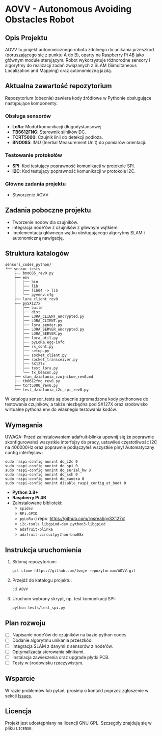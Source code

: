 # AOVV - Autonomous Avoiding Obstacles Robot

## Opis Projektu
AOVV to projekt autonomicznego robota zdolnego do unikania przeszkód (poruszającego się z punktu A do B), oparty na Raspberry Pi 4B jako głównym module sterującym. Robot wykorzystuje różnorodne sensory i algorytmy do realizacji zadań związanych z SLAM (Simultaneous Localization and Mapping) oraz autonomiczną jazdą.

## Aktualna zawartość repozytorium

Repozytorium (obecnie) zawiera kody źródłowe w Pythonie obsługujące następujące komponenty:

### Obsługa sensorów
- **LoRa**: Moduł komunikacji długodystansowej.
- **TB6612FNG**: Sterownik silników DC.
- **TCRT5000**: Czujnik linii do detekcji podłoża.
- **BNO085**: IMU (Inertial Measurement Unit) do pomiarów orientacji.

### Testowanie protokołów
- **SPI**: Kod testujący poprawność komunikacji w protokole SPI.
- **I2C**: Kod testujący poprawność komunikacji w protokole I2C.

### Główne zadania projektu
- Stworzenie AOVV

## Zadania poboczne projektu
- Tworzenie nodów dla czujników.
- integracja node'ów z czujników z głównym wątkiem.
- Implementacja głównego wątku obsługującego algorytmy SLAM i autonomiczną nawigację.

## Struktura katalogów
```
sensors_codes_python/
└── sensor-tests
    ├── bno085_rev0.py
    ├── env
    │   ├── bin
    │   ├── lib
    │   ├── lib64 -> lib
    │   └── pyvenv.cfg
    ├── lora_client_rev0
    ├── pySX127x
    │   ├── build
    │   ├── dist
    │   ├── LORA_CLIENT_encrypted.py
    │   ├── LORA_CLIENT.py
    │   ├── lora_sender.py
    │   ├── LORA_SERVER_encrypted.py
    │   ├── LORA_SERVER.py
    │   ├── lora_util.py
    │   ├── pyLoRa.egg-info
    │   ├── rx_cont.py
    │   ├── setup.py
    │   ├── socket_client.py
    │   ├── socket_transceiver.py
    │   ├── SX127x
    │   ├── test_lora.py
    │   └── tx_beacon.py
    ├── stan_dzialania_czujnikow_rev0.md
    ├── tb6612fng_rev0.py
    ├── tcrt5000_rev0.py
    └── test_dzialania_i2c_spi_rev0.py
```
W katalogu sensor_tests są obecnie zgromadzone kody pythonowe do testowania czujników, a także niezbędna pod SX127X oraz środowisko wirtualne pythona env do własnegio testowania kodów.

## Wymagania
UWAGA: Przed zainstalowaniem adafruit-blinka upewnij się że poprawnie skonfigurowałeś wszystkie interfejsy do pracy, ustawiłeś częstotliwość I2C na 400000Hz oraz poprawnie podłączyłeś wszystkie piny!
Automatyczny config interfejsów:
```
sudo raspi-config nonint do_i2c 0
sudo raspi-config nonint do_spi 0
sudo raspi-config nonint do_serial_hw 0
sudo raspi-config nonint do_ssh 0
sudo raspi-config nonint do_camera 0
sudo raspi-config nonint disable_raspi_config_at_boot 0
```

- **Python 3.8+**
- **Raspberry Pi 4B**
- Zainstalowane biblioteki:
  - `spidev`
  - `RPi.GPIO`
  - `pyLoRa` (i repo: https://github.com/rpsreal/pySX127x)
  - `i2c-tools libgpiod-dev python3-libgpiod`
  - `adafruit-blinka`
  - `adafruit-circuitpython-bno08x` 

## Instrukcja uruchomienia

1. Sklonuj repozytorium:
   ```bash
   git clone https://github.com/twoje-repozytorium/AOVV.git
   ```
2. Przejdź do katalogu projektu:
   ```bash
   cd AOVV
   ```
3. Uruchom wybrany skrypt, np. test komunikacji SPI:
   ```bash
   python tests/test_spi.py
   ```

## Plan rozwoju

- [ ] Napisanie node'ów do czujników na bazie python codes. 
- [ ] Dodanie algorytmu unikania przeszkód.
- [ ] Integracja SLAM z danymi z sensorów z node'ów.
- [ ] Optymalizacja sterowania silnikami.
- [ ] Instalacja zawieszenia oraz upgrade płytki PCB.
- [ ] Testy w środowisku rzeczywistym.

## Wsparcie
W razie problemów lub pytań, prosimy o kontakt poprzez zgłoszenie w sekcji [Issues](https://github.com/twoje-repozytorium/AOVV/issues).

## Licencja
Projekt jest udostępniany na licencji GNU GPL. Szczegóły znajdują się w pliku `LICENSE`.
